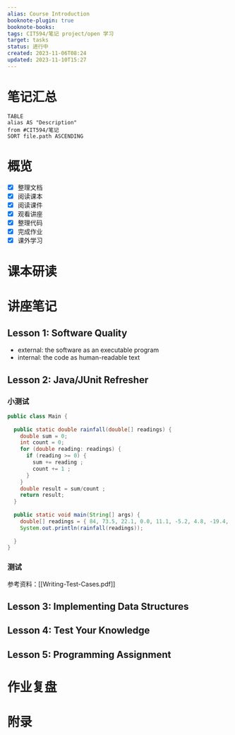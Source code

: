 ```yaml
---
alias: Course Introduction
booknote-plugin: true
booknote-books: 
tags: CIT594/笔记 project/open 学习
target: tasks
status: 进行中
created: 2023-11-06T08:24
updated: 2023-11-10T15:27
---
```


# 笔记汇总
```dataview
TABLE 
alias AS "Description"
from #CIT594/笔记
SORT file.path ASCENDING
```

# 概览
- [x] 整理文档
- [x] 阅读课本
- [x] 阅读课件
- [x] 观看讲座
- [x] 整理代码
- [x] 完成作业
- [x] 课外学习

# 课本研读

# 讲座笔记
## Lesson 1: Software Quality
- external: the software as an executable program
- internal: the code as human-readable text
## Lesson 2: Java/JUnit Refresher
### 小测试
```java
public class Main {
  
  public static double rainfall(double[] readings) {
    double sum = 0;
    int count = 0;
    for (double reading: readings) {
      if (reading >= 0) {
        sum += reading ;
        count += 1 ;
      }
    }
    double result = sum/count ;
    return result;
  }
  
  public static void main(String[] args) {
    double[] readings = { 84, 73.5, 22.1, 0.0, 11.1, -5.2, 4.8, -19.4, 33.1, 0.0, 15.3, 22.1};
    System.out.println(rainfall(readings));
    
  }
}
```

### 测试
参考资料：[[Writing-Test-Cases.pdf]]

## Lesson 3: Implementing Data Structures

## Lesson 4: Test Your Knowledge

## Lesson 5: Programming Assignment

# 作业复盘

# 附录

